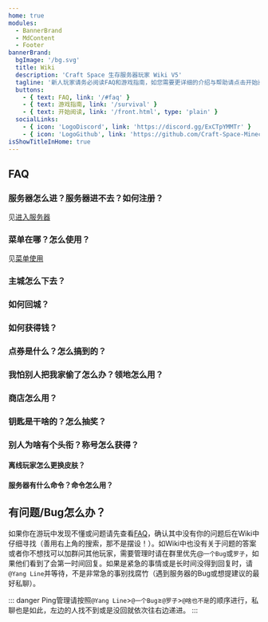 ```yaml
---
home: true
modules:
  - BannerBrand
  - MdContent
  - Footer
bannerBrand:
  bgImage: '/bg.svg'
  title: Wiki
  description: 'Craft Space 生存服务器玩家 Wiki V5'
  tagline: '新人玩家请务必阅读FAQ和游戏指南，如您需要更详细的介绍与帮助请点击开始阅读'
  buttons:
    - { text: FAQ, link: '/#faq' }
    - { text: 游戏指南, link: '/survival' }
    - { text: 开始阅读, link: '/front.html', type: 'plain' }
  socialLinks:
    - { icon: 'LogoDiscord', link: 'https://discord.gg/ExCTpYMMTr' }
    - { icon: 'LogoGithub', link: 'https://github.com/Craft-Space-Minecraft-Server/Craft-Space' }
isShowTitleInHome: true
---
```

## FAQ
### 服务器怎么进？服务器进不去？如何注册？
见[进入服务器](/main/README.md#进入服务器)

### 菜单在哪？怎么使用？
见[菜单使用](/main/menu.md)

### 主城怎么下去？

### 如何回城？

### 如何获得钱？

### 点券是什么？怎么搞到的？

### 我怕别人把我家偷了怎么办？领地怎么用？

### 商店怎么用？

### 钥匙是干啥的？怎么抽奖？

### 别人为啥有个头衔？称号怎么获得？

#### 离线玩家怎么更换皮肤？

#### 服务器有什么命令？命令怎么用？

## 有问题/Bug怎么办？
如果你在游玩中发现不懂或问题请先查看[FAQ](../README.md#faq)，确认其中没有你的问题后在Wiki中仔细寻找（善用右上角的搜索，那不是摆设！）。如Wiki中也没有关于问题的答案或者你不想找可以加群问其他玩家，需要管理时请在群里优先@`一个Bug`或`罗子`，如果他们看到了会第一时间回复。如果是紧急的事情或是长时间没得到回复时，请`@Yang Line`并等待，不是非常急的事别找腐竹（遇到服务器的Bug或想提建议的最好私聊）。

::: danger
Ping管理请按照`@Yang Line`>`@一个Bug`≥`@罗子`>`@啥也不是`的顺序进行，私聊也是如此，左边的人找不到或是没回就依次往右边递进。
:::